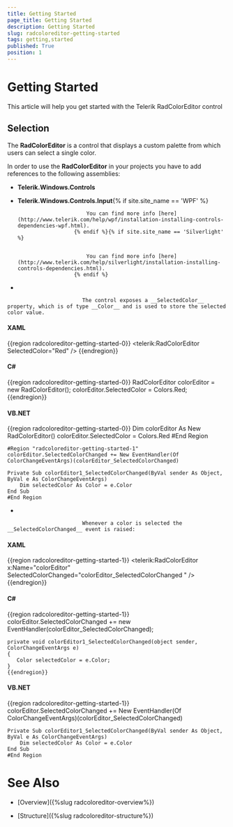 ```yaml
---
title: Getting Started
page_title: Getting Started
description: Getting Started
slug: radcoloreditor-getting-started
tags: getting,started
published: True
position: 1
---
```


# Getting Started



This article will help you get started with the Telerik RadColorEditor control

## Selection

The __RadColorEditor__ is a control that displays a custom palette from which users can select a single color.
				

>

In order to use the __RadColorEditor__ in your projects you have to add references to the following assemblies:

* __Telerik.Windows.Controls__

* __Telerik.Windows.Controls.Input__{% if site.site_name == 'WPF' %}


							You can find more info [here](http://www.telerik.com/help/wpf/installation-installing-controls-dependencies-wpf.html).
						{% endif %}{% if site.site_name == 'Silverlight' %}


							You can find more info [here](http://www.telerik.com/help/silverlight/installation-installing-controls-dependencies.html).
						{% endif %}

* 


							The control exposes a __SelectedColor__ property, which is of type __Color__ and is used to store the selected color value.
						

#### __XAML__

{{region radcoloreditor-getting-started-0}}
	<telerik:RadColorEditor SelectedColor="Red" />
	{{endregion}}



#### __C#__

{{region radcoloreditor-getting-started-0}}
	RadColorEditor colorEditor = new RadColorEditor();
	colorEditor.SelectedColor = Colors.Red;
	{{endregion}}



#### __VB.NET__

{{region radcoloreditor-getting-started-0}}
	Dim colorEditor As New RadColorEditor()
	colorEditor.SelectedColor = Colors.Red
	#End Region
	
	#Region "radcoloreditor-getting-started-1"
	colorEditor.SelectedColorChanged += New EventHandler(Of ColorChangeEventArgs)(colorEditor_SelectedColorChanged)
	
	Private Sub colorEditor1_SelectedColorChanged(ByVal sender As Object, ByVal e As ColorChangeEventArgs)
		Dim selectedColor As Color = e.Color
	End Sub
	#End Region
	



* 


							Whenever a color is selected the __SelectedColorChanged__ event is raised:
						

#### __XAML__

{{region radcoloreditor-getting-started-1}}
	<telerik:RadColorEditor x:Name="colorEditor" SelectedColorChanged="colorEditor_SelectedColorChanged " />
	{{endregion}}



#### __C#__

{{region radcoloreditor-getting-started-1}}
	colorEditor.SelectedColorChanged += new EventHandler<ColorChangeEventArgs>(colorEditor_SelectedColorChanged);
	
	private void colorEditor1_SelectedColorChanged(object sender, ColorChangeEventArgs e)
	{
	   Color selectedColor = e.Color;
	}
	{{endregion}}



#### __VB.NET__

{{region radcoloreditor-getting-started-1}}
	colorEditor.SelectedColorChanged += New EventHandler(Of ColorChangeEventArgs)(colorEditor_SelectedColorChanged)
	
	Private Sub colorEditor1_SelectedColorChanged(ByVal sender As Object, ByVal e As ColorChangeEventArgs)
		Dim selectedColor As Color = e.Color
	End Sub
	#End Region
	



# See Also

 * [Overview]({%slug radcoloreditor-overview%})

 * [Structure]({%slug radcoloreditor-structure%})
